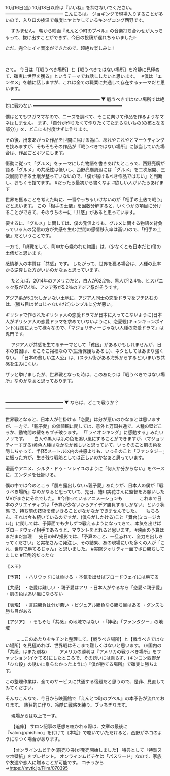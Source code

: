 10月16日(金) 10月18日以降は『いいね』を押さないでください。
━━━━━━━━━━━━━
こんにちは。
ジョギングで現場入りすることが多いので、入り口の検温で毎度ヒヤヒヤしているキングコング西野です。

　
すみません。
朝から映画『えんとつ町のプペル』の音楽打ち合わせが入っちゃって、抜け出すことができず、今日の投稿が遅れちゃいました💦

ただ、完全にイイ音楽ができたので、超絶お楽しみに！

　

さて。
今日は『【戦うべき場所】と【戦うべきではない場所】を冷静に見極めて、確実に世界を獲る』というテーマでお話ししたいと思います。　
※僕は「エンタメ」を軸に話しますが、これは全ての職業に共通して存在するテーマだと思います。

　
━━━━━━━━━━━━━━━━━━━━
▼ 戦うべきではない場所では絶対に戦わない
━━━━━━━━━━━━━━━━━━━━

僕はとてもワガママなので、ニーズを調べて、そこに向けて作品を作るようなマネはしません。
まず、「自分が作りたくて作りたくてたまらないもの(の核となる部分)」を、どこにも忖度せずに作ります。

その後、出来あがった作品を世間に届ける為に、あれやこれやとマーケティングを挟みますが、そもそもその作品が『戦うべきではない場所』に該当していた場合は、作品ごとボツにします。

衝動に従って「グルメ」をテーマにした物語を書きあげたところで、西野亮廣が語る「グルメ」の共感性は低いし、西野亮廣周辺には「グルメ」を二次展開、三次展開できる土壌が整っていないので、「僕が届けるべき作品ではない」と判断し、おもくそ捨てます。
#だったら最初から書くなよ
#欲しい人がいたらあげます

世界を獲ることを考えた時に、一番やっちゃいけないのが「相手の土俵で戦う」だと思います。
この「相手の土俵」を因数分解すると、いくつかの項目に分けることができて、そのうちの一に「共感」があると思っています。

要するに、「グルメ」に関しては、僕の発信よりも、グルメに関する物語を背負っている人の発信の方が共感を生む(世間の感情移入率は高い)ので、「相手の土俵」だということです。

一方で、「挑戦をして、町中から嫌われた物語」は、(少なくとも日本だと)僕の土俵だと思います。

感情移入の本質は「共感」です。
したがって、世界を獲る場合は、人種の比率から逆算した方がいいのかなぁと思っています。

　
たとえば、2014年のアメリカだと、白人が62.2％、黒人が12.4％、ヒスパニック系が17.4％、アジア系が5.2％のアジア系だそうです。

アジア系が5.2％しかいない土地に、アジア人同士の恋愛ドラマをブチ込むのは、(勝ち目はゼロじゃないけど)シンプルに分が悪い。

ギリシャで作られたギリシャ人の恋愛ドラマが日本に入ってこないように(日本人がギリシア人の恋愛ドラマを求めていないように)、恋愛観(キュンキュンポイント)は国によって様々なので、「マジョリティーじゃない人種の恋愛ドラマ」は鬼門です。

　
アジア人が共感を生てるテーマとして「貧困」があるかもしれませんが、日本の貧困は、そこそこ裕福なので(生活保護もあるし)、ネタとしてはあまり強くない。
「日本の貧しい主人公」は、(スラム街がある海外からすると)いまいち共感を生みにくい。

ザッと挙げましたが、世界戦となった時は、このあたりは『戦うべきではない場所』なのかなぁと思っております。

　

━━━━━━━━━━━━━
▼ ならば、どこで戦うか？
━━━━━━━━━━━━━
　

世界戦となると、日本人が仕掛ける「恋愛」は分が悪いのかなぁとは思いますが、一方で、「親子愛」の価値観に関しては、意外と万国共通で、人種の壁どころか、動物間の壁をもブチ破ります。
「『ライオンキング』に感動する」みたいノリです。
　
白人や黒人は肌の色を追い風にすることができますが、(マジョリティーすぎる)黄色人種はなかなか難しいと思っていて、いっそのこと肌の色を隠しちゃって、半径5メートル以内の共感よりも、いっそのこと「ファンタジー」に振った方が、生き残り戦略としては正しいのかなぁと思っています。

漫画やアニメ、シルク・ドゥ・ソレイユのように「何人か分からない」をベースに、エンタメを仕掛ける。
　　

僕の中では今のところ「肌を露出しない×親子愛」あたりが、日本人の僕が『戦うべき場所』なのかなぁと思っていて、先日、蜷川実花さんに監督をお願いしたMVがまさにそれでした。
#今作っているアニメーションも
　　
　
これまで日本のクリエイティブは「予算が少ないからアイデア勝負するしかない」という状態
で、持ち前の技術を使いきることがなかなかできませんでした。
　
もちろん、それは今も続いているのですが、(僕らがしかける)こと「舞台(ミュージカル)」に関しては、予算面でも少しずつ戦えるようになってきて、本気を出せばブロードウェイ相手であろうと、マウントをとれると思います。
#映画の予算はまだまだ無理
　
先日のMV撮影では、「予算のこと、一旦忘れて、全力を出しきってください」と実花さんに発注し、その結果、あの現場にいた多くの人が「これ、世界で勝てるじゃん」と思いました。
#実際クオリティー面でボロ勝ちしてました
#圧倒的だったな
　

《メモ》　

【予算】
・ハリウッドには負ける
・本気を出せばブロードウェイには勝てる

【共感】
・恋愛は難しい
・親子愛はアリ
・日本人がやるなら「恋愛＜親子愛」
・肌の色は追い風にならない

【表現】
・言語勝負は分が悪い
・ビジュアル勝負なら勝ち目はある
・ダンスも勝ち目がある

【アジア】
・そもそも「共感」の地域ではない
・「神秘」「ファンタジー」の地域

　
　
……このあたりをキチンと整理して、【戦うべき場所】と【戦うべきではない場所】を見極めれば、世界戦はそこまで難しくはないと思います。
(※国内の「共感」はまた別ね)
　
　
アメリカの勝利は『アメリカの戦うべき場所』をファッション(イケてる)にしたところで、その誘いには乗らず、(キンコン西野が「ひな段」の誘いに乗らなかったように)『僕が勝てる場所』で確実に勝ちます。

この整理作業は、全てのサービスに共通する宿題だと思うので、是非、見直してみてください。

そんなこんなで、今日から映画館で『えんとつ町のプペル』の本予告が流れております。
熱狂的に作り、冷酷に戦略を練り、ブッちぎります。

　
現場からは以上でーす。

　
【追伸】
サロン記事の感想を呟かれる際は、文章の最後に『salon.jp/nishino』を付けて《本垢》で呟いていただけると、西野がネコのようになつく場合があります。

　
【オンラインムビチケ(前売り券)が発売開始しました】
特典として「特製スマホ壁紙」をプレゼント。
オンラインムビチケは「パスワード」なので、家族や友達や恋人に贈ることが可能です。
コチラから→https://mvtk.jp/Film/070395
